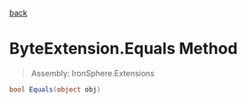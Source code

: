 ﻿

[back](/IronSphere.Extensions/types/ByteExtension)

# ByteExtension.Equals Method

> Assembly: IronSphere.Extensions

```csharp
bool Equals(object obj)
```



 